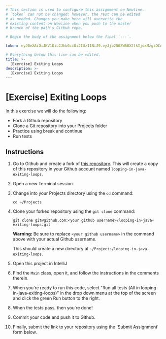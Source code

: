 ```yaml
---
# This section is used to configure this assignment on Newline.
# `token` can not be changed; however, the rest can be edited
# as needed. Changes you make here will overwrite the
# existing content on Newline when you push to the master
# branch of the path's GitHub repo.

# Begin the body of the assignment below the final `---`.

token: eyJ0eXAiOiJKV1QiLCJhbGciOiJIUzI1NiJ9.eyJjb250ZW50X2lkIjoxMzgzOCwiY29udGVudF90eXBlIjoiQXNzaWdubWVudCJ9.dsPRLegE4H1OxxbVrnKj9PB_ZgMWAfMeyzIYLrgGbL4

# Everything below this line can be edited.
title: >-
  [Exercise] Exiting Loops
description: >-
  [Exercise] Exiting Loops
---
```

# [Exercise] Exiting Loops

In this exercise we will do the following:

* Fork a Github repository
* Clone a Git repository into your Projects folder
* Practice using break and continue
* Run tests

## Instructions

1. Go to Github and create a fork of [this repository](https://github.com/tiy-raleigh-java/looping-in-java-exiting-loops). This will create a copy of this repository in your Github account named `looping-in-java-exiting-loops`.

2. Open a new Terminal session.

3. Change into your Projects directory using the `cd` command:

	`cd ~/Projects`

4. Clone your forked repository using the `git clone` command:

	`git clone git@github.com:<your github username>/looping-in-java-exiting-loops.git`
	
	**Warning:** Be sure to replace `<your github username>` in the command above with your actual Github username.

	This should create a new directory at `~/Projects/looping-in-java-exiting-loops`.

5. Open this project in IntelliJ

6. Find the `Main` class, open it, and follow the instructions in the comments therein.

7. When you're ready to run this code, select "Run all tests (All in looping-in-java-exiting-loops)" in the drop down menu at the top of the screen and click the green Run button to the right.

8. When the tests pass, then you're done!

9. Commit your code and push it to Github.

10. Finally, submit the link to your repository using the 'Submit Assignment' form below.

